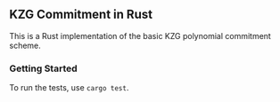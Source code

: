 ## KZG Commitment in Rust

This is a Rust implementation of the basic KZG polynomial commitment scheme.

### Getting Started

To run the tests, use `cargo test`.
